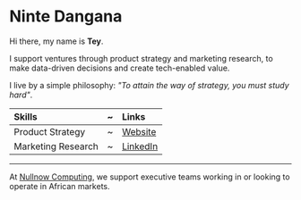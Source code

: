# Ninte Dangana

Hi there, my name is **Tey**.  

I support ventures through product strategy and marketing research, to make data-driven decisions and create tech-enabled value.

I live by a simple philosophy: _"To attain the way of strategy, you must study hard"_.

Skills | ~ | Links
:--- | --- | :---
Product Strategy | ~ | [Website](https://ninte.dev)
Marketing Research  | ~ | [LinkedIn](https://linkedin.com/in/nullthefirst)

---

At [Nullnow Computing](https://www.linkedin.com/company/nullnow/?viewAsMember=true), we support executive teams working in or looking to operate in African markets.
